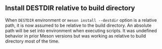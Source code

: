 ## Install DESTDIR relative to build directory

When `DESTDIR` environment or `meson install --destdir` option is a relative path,
it is now assumed to be relative to the build directory. An absolute path will be
set into environment when executing scripts. It was undefined behavior in prior
Meson versions but was working as relative to build directory most of the time.
